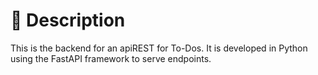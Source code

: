 # 📖 Description

This is the backend for an apiREST for To-Dos. It is developed in Python using the FastAPI framework to serve endpoints.
